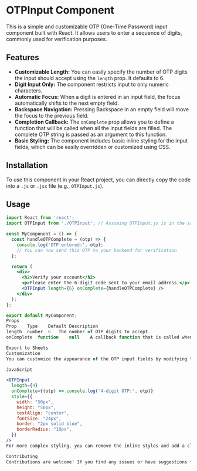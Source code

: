 # OTPInput Component

This is a simple and customizable OTP (One-Time Password) input component built with React. It allows users to enter a sequence of digits, commonly used for verification purposes.

## Features


- **Customizable Length:** You can easily specify the number of OTP digits the input should accept using the `length` prop. It defaults to 6.
- **Digit Input Only:** The component restricts input to only numeric characters.
- **Automatic Focus:** When a digit is entered in an input field, the focus automatically shifts to the next empty field.
- **Backspace Navigation:** Pressing Backspace in an empty field will move the focus to the previous field.
- **Completion Callback:** The `onComplete` prop allows you to define a function that will be called when all the input fields are filled. The complete OTP string is passed as an argument to this function.
- **Basic Styling:** The component includes basic inline styling for the input fields, which can be easily overridden or customized using CSS.

## Installation

To use this component in your React project, you can directly copy the code into a `.js` or `.jsx` file (e.g., `OTPInput.js`).

## Usage

```jsx
import React from 'react';
import OTPInput from './OTPInput'; // Assuming OTPInput.js is in the same directory

const MyComponent = () => {
  const handleOTPComplete = (otp) => {
    console.log('OTP entered:', otp);
    // You can now send this OTP to your backend for verification
  };

  return (
    <div>
      <h2>Verify your account</h2>
      <p>Please enter the 6-digit code sent to your email address.</p>
      <OTPInput length={6} onComplete={handleOTPComplete} />
    </div>
  );
};

export default MyComponent;
Props
Prop	Type	Default	Description
length	number	6	The number of OTP digits to accept.
onComplete	function	null	A callback function that is called when all input fields are filled. Receives the complete OTP string as an argument.

Export to Sheets
Customization
You can customize the appearance of the OTP input fields by modifying the style prop applied to each input element within the component. You can also choose to apply CSS classes for more extensive styling.

JavaScript

<OTPInput
  length={4}
  onComplete={(otp) => console.log('4-digit OTP:', otp)}
  style={{
    width: "50px",
    height: "50px",
    textAlign: "center",
    fontSize: "24px",
    border: "2px solid blue",
    borderRadius: "10px",
  }}
/>
For more complex styling, you can remove the inline styles and add a className prop to the main div or individual input elements and then define your styles in a separate CSS file.

Contributing
Contributions are welcome! If you find any issues or have suggestions for improvements, feel free to open a pull 1  request

